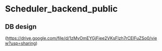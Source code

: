 # Scheduler_backend_public
## DB design
(https://drive.google.com/file/d/1zMvOmEYGjFiee2VKsFlzh7rCElFuZSo0/view?usp=sharing)
